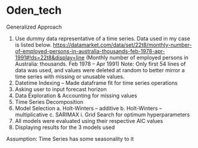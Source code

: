 # Oden_tech
Generalized Approach

1)	Use dummy data representative of a time series. Data used in my case is listed below.
https://datamarket.com/data/set/22t8/monthly-number-of-employed-persons-in-australia-thousands-feb-1978-apr-1991#!ds=22t8&display=line
(Monthly number of employed persons in Australia: thousands. Feb 1978 – Apr 1991)
Note: Only first 54 lines of data was used, and values were deleted at random to better mirror a time series with missing  or unusable values.
2)	Datetime Indexing – Made dataframe fit for time series operations
3)	Asking user to input forecast horizon
4)	Data Exploration & Accounting for missing values
5)	Time Series Decomposition
6)	Model Selection
a.	Holt-Winters – additive	
b.	Holt-Winters – multiplicative 
c.	SARIMAX
i.	Grid Search for optimum hyperparameters
7)	All models were evaluated using their respective AIC values
8)	Displaying results for the 3 models used

Assumption: Time Series has some seasonality to it

